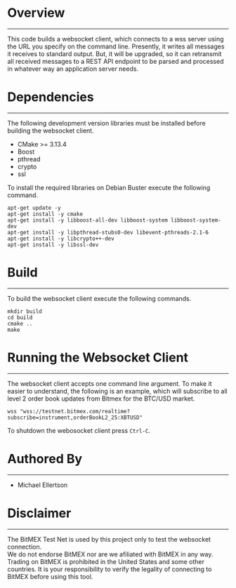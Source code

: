 # Overview
---

This code builds a websocket client, which connects to a wss server using the URL you specify on the command line.
Presently, it writes all messages it receives to standard output.  But, it will
be upgraded, so it can retransmit all received messages to a REST API endpoint to 
be parsed and processed in whatever way an application server needs.

# Dependencies
---

The following development version libraries must be installed before building the websocket client.

* CMake >= 3.13.4
* Boost
* pthread
* crypto
* ssl

To install the required libraries on Debian Buster execute the following command.

```
apt-get update -y
apt-get install -y cmake
apt-get install -y libboost-all-dev libboost-system libboost-system-dev
apt-get install -y libpthread-stubs0-dev libevent-pthreads-2.1-6
apt-get install -y libcrypto++-dev
apt-get install -y libssl-dev
```

# Build
---

To build the websocket client execute the following commands.

```
mkdir build
cd build
cmake ..
make
```

# Running the Websocket Client
---

The websocket client accepts one command line argument.  To make it easier to understand, the following
is an example, which will subscribe to all level 2 order book updates from Bitmex for the BTC/USD market.

```
wss "wss://testnet.bitmex.com/realtime?subscribe=instrument,orderBookL2_25:XBTUSD"
```

To shutdown the webosocket client press `Ctrl-C`.

# Authored By
---

* Michael Ellertson


# Disclaimer
---

The BitMEX Test Net is used by this project only to test the websocket connection.  
We do not endorse BitMEX nor are we afiliated with BitMEX in any way.  Trading
on BitMEX is prohibited in the United States and some other countries.  It is your
responsibility to verify the legality of connecting to BitMEX before using this 
tool.


